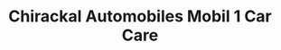 ---
title: "Chirackal Automobiles Mobil 1 Car Care"
url: /angamaly/chirackal-automobiles-mobil-1-car-care/
shop: Autowerkstatt
---